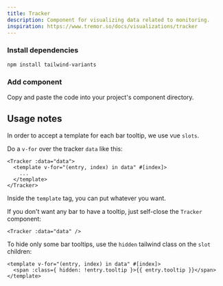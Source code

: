 ```yaml
---
title: Tracker
description: Component for visualizing data related to monitoring.
inspiration: https://www.tremor.so/docs/visualizations/tracker
---
```


<ComponentPreview name="Tracker" />

<Steps>

### Install dependencies

```bash
npm install tailwind-variants
```

### Add component

Copy and paste the code into your project's component directory.

<ComponentCode name="Tracker" type="ui" />

</Steps>

## Usage notes

In order to accept a template for each bar tooltip, we use vue `slots`.

Do a `v-for` over the tracker `data` like this:

```vue
<Tracker :data="data">
  <template v-for="(entry, index) in data" #[index]>
    ...
  </template>
</Tracker>
```

Inside the `template` tag, you can put whatever you want.

If you don't want any bar to have a tooltip, just self-close the `Tracker` component:

```vue
<Tracker :data="data" />
```

To hide only some bar tooltips, use the `hidden` tailwind class on the `slot` children:

```vue
<template v-for="(entry, index) in data" #[index]>
  <span :class={ hidden: !entry.tooltip }>{{ entry.tooltip }}</span>
</template>
```
